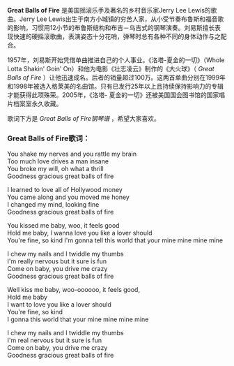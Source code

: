 

**Great Balls of Fire** 是美国摇滚乐手及著名的乡村音乐家Jerry Lee Lewis的歌曲。Jerry Lee
Lewis出生于南方小城镇的穷苦人家，从小受节奏布鲁斯和福音歌的影响，习惯用12小节的布鲁斯结构和布吉－乌吉式的钢琴演奏。刘易斯擅长表现快速的硬摇滚歌曲，表演姿态十分花哨，弹琴时总有各种不同的身体动作与之配合。

  
1957年，刘易斯开始凭借单曲推进自己的个人事业。《洛塔-夏金的一切》（Whole Lotta Shakin' Goin'
On）和他为电影《壮志凌云》制作的《大火球》（ _Great Balls of Fire_
）让他迅速成名。后者的销量超过100万。这两首单曲分别在1999年和1998年被选入格莱美的名曲馆。只有已发行25年以上且持续保持影响力的专辑才能获得此项殊荣。2005年，《洛塔-
夏金的一切》还被美国国会图书馆的国家唱片档案室永久收藏。

  
歌词下方是 _Great Balls of Fire钢琴谱_ ，希望大家喜欢。

### Great Balls of Fire歌词：

You shake my nerves and you rattle my brain  
Too much love drives a man insane  
You broke my will, oh what a thrill  
Goodness gracious great balls of fire

I learned to love all of Hollywood money  
You came along and you moved me honey  
I changed my mind, looking fine  
Goodness gracious great balls of fire

You kissed me baby, woo, it feels good  
Hold me baby, I wanna love you like a lover should  
You're fine, so kind I'm gonna tell this world that your mine mine mine mine

I chew my nails and I twiddle my thumbs  
I'm really nervous but it sure is fun  
Come on baby, you drive me crazy  
Goodness gracious great balls of fire

Well kiss me baby, woo-oooooo, it feels good,  
Hold me baby  
I want to love you like a lover should  
You're fine, so kind  
I gonna this world that your mine mine mine mine

I chew my nails and I twiddle my thumbs  
I'm real nervous but it sure is fun  
Come on baby, you drive me crazy  
Goodness gracious great balls of fire

